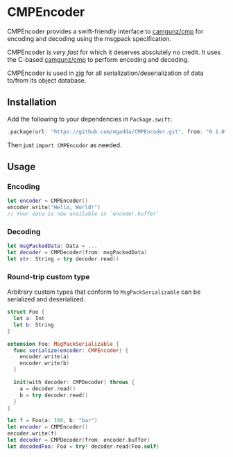 # CMPEncoder
CMPEncoder provides a swift-friendly interface to [camgunz/cmp](https://github.com/camgunz/cmp) for encoding and decoding using the msgpack specification.

CMPEncoder is _very fast_ for which it deserves absolutely no credit. It uses the C-based [camgunz/cmp](https://github.com/camgunz/cmp) to perform encoding and decoding.

CMPEncoder is used in [zig](https://github.com/mgadda/zig) for all serialization/deserialization of data to/from its object database.

## Installation

Add the following to your dependencies in `Package.swift`:

```swift
.package(url: "https://github.com/mgadda/CMPEncoder.git", from: "0.1.0")
```

Then just `import CMPEncoder` as needed.

## Usage

### Encoding
```swift
let encoder = CMPEncoder()
encoder.write("Hello, World!")
// Your data is now available in `encoder.buffer`

```

### Decoding
```swift
let msgPackedData: Data = ...
let decoder = CMPDecoder(from: msgPackedData)
let str: String = try decoder.read()
```

### Round-trip custom type

Arbitrary custom types that conform to `MsgPackSerializable` can be serialized and 
deserialized.

```swift
struct Foo {
  let a: Int
  let b: String
}

extension Foo: MsgPackSerializable {
  func serialize(encoder: CMPEncoder) {
    encoder.write(a)
    encoder.write(b)
  }

  init(with decoder: CMPDecoder) throws {
    a = decoder.read()
    b = try decoder.read()
  }
}

let f = Foo(a: 100, b: "bar")
let encoder = CMPEncoder()
encoder.write(f)
let decoder = CMPDecoder(from: encoder.buffer)
let decodedFoo: Foo = try! decoder.read(Foo.self)
```
